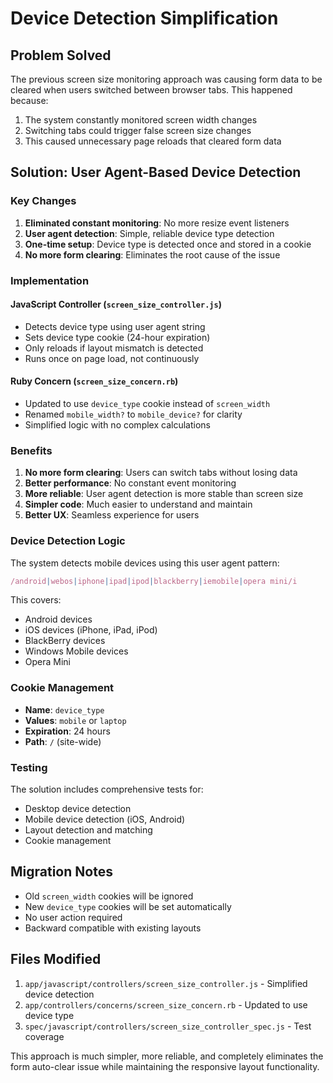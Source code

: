 # Device Detection Simplification

## Problem Solved

The previous screen size monitoring approach was causing form data to be cleared when users switched between browser tabs. This happened because:

1. The system constantly monitored screen width changes
2. Switching tabs could trigger false screen size changes
3. This caused unnecessary page reloads that cleared form data

## Solution: User Agent-Based Device Detection

### Key Changes

1. **Eliminated constant monitoring**: No more resize event listeners
2. **User agent detection**: Simple, reliable device type detection
3. **One-time setup**: Device type is detected once and stored in a cookie
4. **No more form clearing**: Eliminates the root cause of the issue

### Implementation

#### JavaScript Controller (`screen_size_controller.js`)
- Detects device type using user agent string
- Sets device type cookie (24-hour expiration)
- Only reloads if layout mismatch is detected
- Runs once on page load, not continuously

#### Ruby Concern (`screen_size_concern.rb`)
- Updated to use `device_type` cookie instead of `screen_width`
- Renamed `mobile_width?` to `mobile_device?` for clarity
- Simplified logic with no complex calculations

### Benefits

1. **No more form clearing**: Users can switch tabs without losing data
2. **Better performance**: No constant event monitoring
3. **More reliable**: User agent detection is more stable than screen size
4. **Simpler code**: Much easier to understand and maintain
5. **Better UX**: Seamless experience for users

### Device Detection Logic

The system detects mobile devices using this user agent pattern:
```javascript
/android|webos|iphone|ipad|ipod|blackberry|iemobile|opera mini/i
```

This covers:
- Android devices
- iOS devices (iPhone, iPad, iPod)
- BlackBerry devices
- Windows Mobile devices
- Opera Mini

### Cookie Management

- **Name**: `device_type`
- **Values**: `mobile` or `laptop`
- **Expiration**: 24 hours
- **Path**: `/` (site-wide)

### Testing

The solution includes comprehensive tests for:
- Desktop device detection
- Mobile device detection (iOS, Android)
- Layout detection and matching
- Cookie management

## Migration Notes

- Old `screen_width` cookies will be ignored
- New `device_type` cookies will be set automatically
- No user action required
- Backward compatible with existing layouts

## Files Modified

1. `app/javascript/controllers/screen_size_controller.js` - Simplified device detection
2. `app/controllers/concerns/screen_size_concern.rb` - Updated to use device type
3. `spec/javascript/controllers/screen_size_controller_spec.js` - Test coverage

This approach is much simpler, more reliable, and completely eliminates the form auto-clear issue while maintaining the responsive layout functionality.

